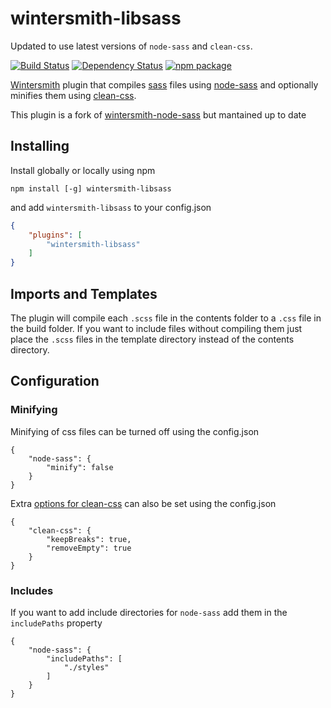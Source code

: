 # wintersmith-libsass

Updated to use latest versions of `node-sass` and `clean-css`.

[![Build Status](https://travis-ci.org/rafinskipg/wintersmith-libsass.svg?branch=master)](https://travis-ci.org/rafinskipg/wintersmith-libsass)
[![Dependency Status](https://www.versioneye.com/user/projects/552f7b8210e71490660008d6/badge.svg?style=flat)](https://www.versioneye.com/user/projects/552f7b8210e71490660008d6)
[![npm package](http://img.shields.io/npm/v/wintersmith-libsass.svg?style=flat)](https://www.npmjs.org/package/wintersmith-libsass)

[Wintersmith](https://github.com/jnordberg/wintersmith) plugin that compiles
[sass](http://sass-lang.com) files using
[node-sass](https://github.com/andrew/node-sass) and optionally minifies them
using [clean-css](https://github.com/GoalSmashers/clean-css).


This plugin is a fork of [wintersmith-node-sass](https://github.com/semfact/wintersmith-node-sass) but mantained up to date


## Installing

Install globally or locally using npm

```
npm install [-g] wintersmith-libsass
```

and add `wintersmith-libsass` to your config.json

```json
{
	"plugins": [
		"wintersmith-libsass"
	]
}
```
## Imports and Templates

The plugin will compile each `.scss` file in the contents folder to a `.css`
file in the build folder. If you want to include files without compiling them
just place the `.scss` files in the template directory instead of the contents
directory.

## Configuration

### Minifying

Minifying of css files can be turned off using the config.json

```
{
	"node-sass": {
		"minify": false
	}
}
```

Extra [options for clean-css](https://github.com/GoalSmashers/clean-css#how-to-use-clean-css-programmatically)
can also be set using the config.json

```
{
	"clean-css": {
		"keepBreaks": true,
		"removeEmpty": true
	}
}
```

### Includes

If you want to add include directories for `node-sass` add them in the
`includePaths` property

```
{
	"node-sass": {
		"includePaths": [
			"./styles"
		]
	}
}
```

